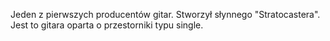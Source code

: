 Jeden z pierwszych producentów gitar. Stworzył słynnego "Stratocastera".
Jest to gitara oparta o przestorniki typu single.